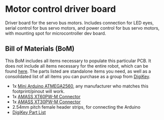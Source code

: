# Motor control driver board
Driver board for the servo bus motors. Includes connection for LED eyes, serial control for bus servo motors, and power control for bus servo motors, with mounting spot for microcontroller dev board.


## Bill of Materials (BoM)
This BoM includes all items necessary to populate this particular PCB. It does not include all items necessary for the entire robot, which can be found [here](../../BoM.md). The parts listed are standalone items you need, as well as a consolidated list of all items you can purchase as a group from [DigiKey](https://www.digikey.com/). 

 - 1x [Mini Arduino ATMEGA2560](https://www.amazon.com/dp/B0D7ZT5M2R), any manufacturer who matches this footprint/pinout will work.
 - 1x [AMASS XT60PW-M Connector](https://www.tme.com/us/en-us/details/xt60pw-m/dc-power-connectors/amass/)
 - 1x [AMASS XT30PW-M Connector](https://www.tme.com/us/en-us/details/xt30pw-m/dc-power-connectors/amass/)
 - 2.54mm pitch female header strips, for connecting the Arduino
 - [DigiKey Part List](../JamieMotorControlBoardDigiKey.csv)

